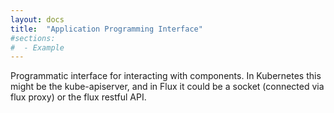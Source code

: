 ```yaml
---
layout: docs
title:  "Application Programming Interface"
#sections:
#  - Example
---
```


Programmatic interface for interacting with components. In Kubernetes this might be the kube-apiserver, and in Flux it could be a socket (connected via flux proxy) or the flux restful API.
